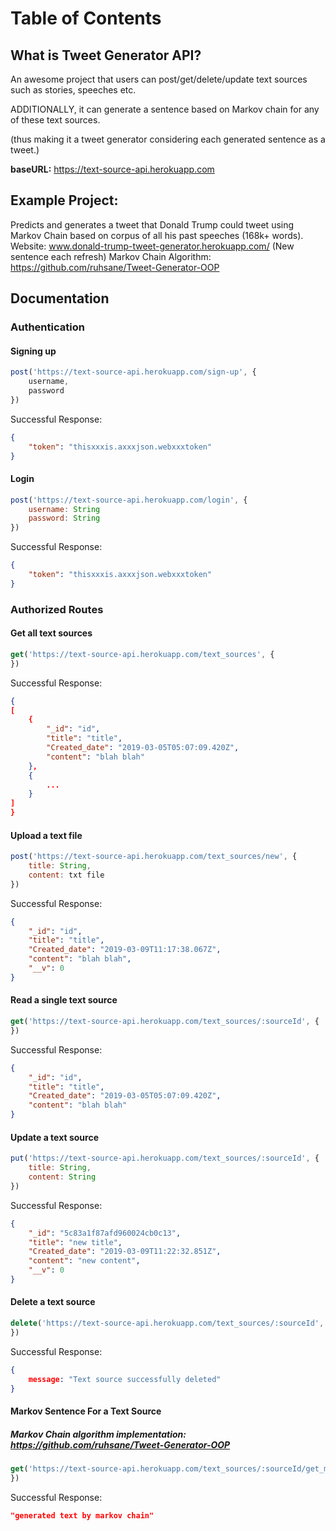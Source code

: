 # Table of Contents

## What is Tweet Generator API?
An awesome project that users can post/get/delete/update text sources such as stories, speeches etc.

ADDITIONALLY, it can generate a sentence based on Markov chain for any of these text sources.

(thus making it a tweet generator considering each generated sentence as a tweet.)

**baseURL:** https://text-source-api.herokuapp.com

## Example Project:
Predicts and generates a tweet that Donald Trump could tweet using Markov Chain based on corpus of all his past speeches (168k+ words). 
Website: www.donald-trump-tweet-generator.herokuapp.com/ (New sentence each refresh)
Markov Chain Algorithm: https://github.com/ruhsane/Tweet-Generator-OOP

## Documentation
### Authentication

#### Signing up
```js
post('https://text-source-api.herokuapp.com/sign-up', {
    username,
    password
})

```
Successful Response:
```json
{
    "token": "thisxxxis.axxxjson.webxxxtoken"
}
```

#### Login
```js
post('https://text-source-api.herokuapp.com/login', {
    username: String
    password: String
})

```
Successful Response:
```json
{
    "token": "thisxxxis.axxxjson.webxxxtoken"
}
```


### Authorized Routes


#### Get all text sources
```js
get('https://text-source-api.herokuapp.com/text_sources', {
})
```

Successful Response:
```json
{
[
    {
        "_id": "id",
        "title": "title",
        "Created_date": "2019-03-05T05:07:09.420Z",
        "content": "blah blah"
    },
    {
        ...
    }
]
}
```
#### Upload a text file
```js
post('https://text-source-api.herokuapp.com/text_sources/new', {
    title: String,
    content: txt file    
})
```
Successful Response:
```json
{
    "_id": "id",
    "title": "title",
    "Created_date": "2019-03-09T11:17:38.067Z",
    "content": "blah blah",
    "__v": 0
}
```


#### Read a single text source 
```js
get('https://text-source-api.herokuapp.com/text_sources/:sourceId', { 
})
```
Successful Response:
```json
{
    "_id": "id",
    "title": "title",
    "Created_date": "2019-03-05T05:07:09.420Z",
    "content": "blah blah"
}
```

#### Update a text source
```js
put('https://text-source-api.herokuapp.com/text_sources/:sourceId', { 
    title: String,
    content: String
})
```
Successful Response:
```json
{
    "_id": "5c83a1f87afd960024cb0c13",
    "title": "new title",
    "Created_date": "2019-03-09T11:22:32.851Z",
    "content": "new content",
    "__v": 0
}
```

#### Delete a text source
```js
delete('https://text-source-api.herokuapp.com/text_sources/:sourceId', { 
})
```
Successful Response:
```json
{
    message: "Text source successfully deleted"
}
```


#### Markov Sentence For a Text Source
##### Markov Chain algorithm implementation: https://github.com/ruhsane/Tweet-Generator-OOP

```js
get('https://text-source-api.herokuapp.com/text_sources/:sourceId/get_markov', { 
})
```
Successful Response:
```json
"generated text by markov chain"
```
